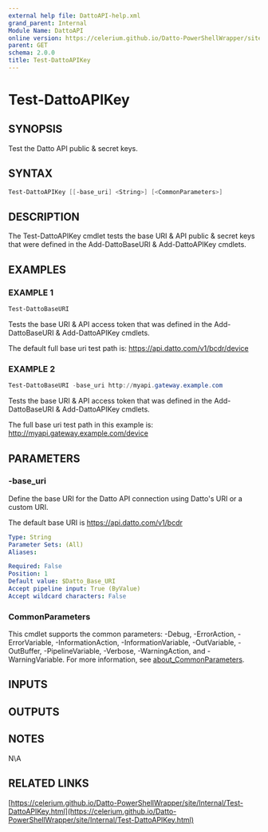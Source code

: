 ```yaml
---
external help file: DattoAPI-help.xml
grand_parent: Internal
Module Name: DattoAPI
online version: https://celerium.github.io/Datto-PowerShellWrapper/site/Internal/Test-DattoAPIKey.html
parent: GET
schema: 2.0.0
title: Test-DattoAPIKey
---
```


# Test-DattoAPIKey

## SYNOPSIS
Test the Datto API public & secret keys.

## SYNTAX

```powershell
Test-DattoAPIKey [[-base_uri] <String>] [<CommonParameters>]
```

## DESCRIPTION
The Test-DattoAPIKey cmdlet tests the base URI & API public & secret keys that were defined in the
Add-DattoBaseURI & Add-DattoAPIKey cmdlets.

## EXAMPLES

### EXAMPLE 1
```powershell
Test-DattoBaseURI
```

Tests the base URI & API access token that was defined in the
Add-DattoBaseURI & Add-DattoAPIKey cmdlets.

The default full base uri test path is:
    https://api.datto.com/v1/bcdr/device

### EXAMPLE 2
```powershell
Test-DattoBaseURI -base_uri http://myapi.gateway.example.com
```

Tests the base URI & API access token that was defined in the
Add-DattoBaseURI & Add-DattoAPIKey cmdlets.

The full base uri test path in this example is:
    http://myapi.gateway.example.com/device

## PARAMETERS

### -base_uri
Define the base URI for the Datto API connection using Datto's URI or a custom URI.

The default base URI is https://api.datto.com/v1/bcdr

```yaml
Type: String
Parameter Sets: (All)
Aliases:

Required: False
Position: 1
Default value: $Datto_Base_URI
Accept pipeline input: True (ByValue)
Accept wildcard characters: False
```

### CommonParameters
This cmdlet supports the common parameters: -Debug, -ErrorAction, -ErrorVariable, -InformationAction, -InformationVariable, -OutVariable, -OutBuffer, -PipelineVariable, -Verbose, -WarningAction, and -WarningVariable. For more information, see [about_CommonParameters](http://go.microsoft.com/fwlink/?LinkID=113216).

## INPUTS

## OUTPUTS

## NOTES
N\A

## RELATED LINKS

[https://celerium.github.io/Datto-PowerShellWrapper/site/Internal/Test-DattoAPIKey.html](https://celerium.github.io/Datto-PowerShellWrapper/site/Internal/Test-DattoAPIKey.html)

